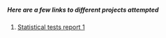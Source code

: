 ##### Here are a few links to different projects attempted

1. [Statistical tests report 1](https://github.com/jayashilin123/Task-05/blob/master/report1.md)
